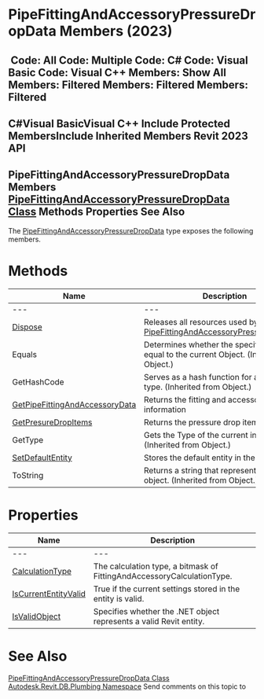 # PipeFittingAndAccessoryPressureDropData Members (2023)

﻿
 Code: All Code: Multiple Code: C# Code: Visual Basic Code: Visual C++  Members: Show All Members: Filtered Members: Filtered Members: Filtered   
---  
C#Visual BasicVisual C++
Include Protected MembersInclude Inherited Members
Revit 2023 API  
---  
PipeFittingAndAccessoryPressureDropData Members  
[PipeFittingAndAccessoryPressureDropData Class](83417712-9a53-53da-62ca-2a8fed96c875.md "PipeFittingAndAccessoryPressureDropData Class") Methods Properties See Also  
---  
The [PipeFittingAndAccessoryPressureDropData](83417712-9a53-53da-62ca-2a8fed96c875.md "PipeFittingAndAccessoryPressureDropData Class") type exposes the following members.
# Methods
| Name | Description |
| --- | --- |
| --- | --- | --- |
| [Dispose](df012c0e-33ee-7b9b-a442-6f3e62fe905b.md "Dispose Method") | Releases all resources used by the [PipeFittingAndAccessoryPressureDropData](83417712-9a53-53da-62ca-2a8fed96c875.md "PipeFittingAndAccessoryPressureDropData Class") |
| Equals | Determines whether the specified Object is equal to the current Object. (Inherited from Object.) |
| GetHashCode | Serves as a hash function for a particular type.  (Inherited from Object.) |
| [GetPipeFittingAndAccessoryData](46547a49-5faa-8311-2ff5-706cfdac3ac5.md "GetPipeFittingAndAccessoryData Method") | Returns the fitting and accessory information |
| [GetPresureDropItems](64c763c1-c558-88f8-1330-12c0c9f215f8.md "GetPresureDropItems Method") | Returns the pressure drop items |
| GetType | Gets the Type of the current instance. (Inherited from Object.) |
| [SetDefaultEntity](32b58a4f-22ba-fc59-bdc3-8d5316e359eb.md "SetDefaultEntity Method") | Stores the default entity in the data. |
| ToString | Returns a string that represents the current object. (Inherited from Object.) |

# Properties
| Name | Description |
| --- | --- |
| --- | --- | --- |
| [CalculationType](6f431420-8da3-21c6-4cc2-7c4a952eb938.md "CalculationType Property") | The calculation type, a bitmask of FittingAndAccessoryCalculationType. |
| [IsCurrentEntityValid](6348836b-0dcf-957d-4dda-652266014a60.md "IsCurrentEntityValid Property") | True if the current settings stored in the entity is valid. |
| [IsValidObject](83061e37-3aae-eca0-210d-8f481f4a867d.md "IsValidObject Property") | Specifies whether the .NET object represents a valid Revit entity. |

# See Also
[PipeFittingAndAccessoryPressureDropData Class](83417712-9a53-53da-62ca-2a8fed96c875.md "PipeFittingAndAccessoryPressureDropData Class")
[Autodesk.Revit.DB.Plumbing Namespace](cc553597-37c2-fcd9-6025-d904c129c80a.md "Autodesk.Revit.DB.Plumbing Namespace")
Send comments on this topic to 